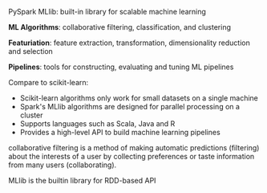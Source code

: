 PySpark MLlib: built-in library for scalable machine learning

**ML Algorithms**: collaborative filtering, classification, and clustering

**Featuriation**: feature extraction, transformation, dimensionality reduction and selection

**Pipelines**: tools for constructing, evaluating and tuning ML pipelines


Compare to scikit-learn:
* Scikit-learn algorithms only work for small datasets on a single machine
* Spark's MLlib algorithms are designed for parallel processing on a cluster
* Supports languages such as Scala, Java and R
* Provides a high-level API to build machine learning pipelines




collaborative filtering is a method of making automatic predictions (filtering) about the interests of a user by collecting preferences or taste information from many users (collaborating).

MLlib is the builtin library for RDD-based API

